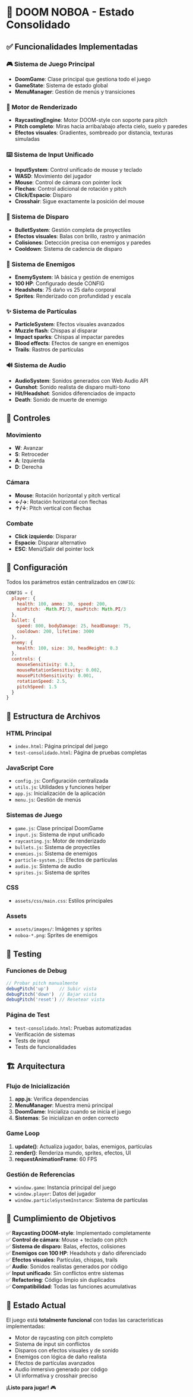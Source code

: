 # 🎯 DOOM NOBOA - Estado Consolidado

## ✅ Funcionalidades Implementadas

### 🎮 Sistema de Juego Principal
- **DoomGame**: Clase principal que gestiona todo el juego
- **GameState**: Sistema de estado global
- **MenuManager**: Gestión de menús y transiciones

### 🎯 Motor de Renderizado
- **RaycastingEngine**: Motor DOOM-style con soporte para pitch
- **Pitch completo**: Miras hacia arriba/abajo afecta cielo, suelo y paredes
- **Efectos visuales**: Gradientes, sombreado por distancia, texturas simuladas

### ⌨️ Sistema de Input Unificado
- **InputSystem**: Control unificado de mouse y teclado
- **WASD**: Movimiento del jugador
- **Mouse**: Control de cámara con pointer lock
- **Flechas**: Control adicional de rotación y pitch
- **Click/Espacio**: Disparo
- **Crosshair**: Sigue exactamente la posición del mouse

### 🔫 Sistema de Disparo
- **BulletSystem**: Gestión completa de proyectiles
- **Efectos visuales**: Balas con brillo, rastro y animación
- **Colisiones**: Detección precisa con enemigos y paredes
- **Cooldown**: Sistema de cadencia de disparo

### 👤 Sistema de Enemigos
- **EnemySystem**: IA básica y gestión de enemigos
- **100 HP**: Configurado desde CONFIG
- **Headshots**: 75 daño vs 25 daño corporal
- **Sprites**: Renderizado con profundidad y escala

### ✨ Sistema de Partículas
- **ParticleSystem**: Efectos visuales avanzados
- **Muzzle flash**: Chispas al disparar
- **Impact sparks**: Chispas al impactar paredes
- **Blood effects**: Efectos de sangre en enemigos
- **Trails**: Rastros de partículas

### 🔊 Sistema de Audio
- **AudioSystem**: Sonidos generados con Web Audio API
- **Gunshot**: Sonido realista de disparo multi-tono
- **Hit/Headshot**: Sonidos diferenciados de impacto
- **Death**: Sonido de muerte de enemigo

## 🎯 Controles

### Movimiento
- **W**: Avanzar
- **S**: Retroceder  
- **A**: Izquierda
- **D**: Derecha

### Cámara
- **Mouse**: Rotación horizontal y pitch vertical
- **←/→**: Rotación horizontal con flechas
- **↑/↓**: Pitch vertical con flechas

### Combate
- **Click izquierdo**: Disparar
- **Espacio**: Disparar alternativo
- **ESC**: Menú/Salir del pointer lock

## 🔧 Configuración

Todos los parámetros están centralizados en `CONFIG`:

```javascript
CONFIG = {
  player: {
    health: 100, ammo: 30, speed: 200,
    minPitch: -Math.PI/3, maxPitch: Math.PI/3
  },
  bullet: {
    speed: 800, bodyDamage: 25, headDamage: 75,
    cooldown: 200, lifetime: 3000
  },
  enemy: {
    health: 100, size: 30, headHeight: 0.3
  },
  controls: {
    mouseSensitivity: 0.3,
    mouseRotationSensitivity: 0.002,
    mousePitchSensitivity: 0.001,
    rotationSpeed: 2.5,
    pitchSpeed: 1.5
  }
}
```

## 📁 Estructura de Archivos

### HTML Principal
- `index.html`: Página principal del juego
- `test-consolidado.html`: Página de pruebas completas

### JavaScript Core
- `config.js`: Configuración centralizada
- `utils.js`: Utilidades y funciones helper
- `app.js`: Inicialización de la aplicación
- `menu.js`: Gestión de menús

### Sistemas de Juego
- `game.js`: Clase principal DoomGame
- `input.js`: Sistema de input unificado
- `raycasting.js`: Motor de renderizado
- `bullets.js`: Sistema de proyectiles
- `enemies.js`: Sistema de enemigos
- `particle-system.js`: Efectos de partículas
- `audio.js`: Sistema de audio
- `sprites.js`: Sistema de sprites

### CSS
- `assets/css/main.css`: Estilos principales

### Assets
- `assets/images/`: Imágenes y sprites
- `noboa-*.png`: Sprites de enemigos

## 🧪 Testing

### Funciones de Debug
```javascript
// Probar pitch manualmente
debugPitch('up')    // Subir vista
debugPitch('down')  // Bajar vista  
debugPitch('reset') // Resetear vista
```

### Página de Test
- `test-consolidado.html`: Pruebas automatizadas
- Verificación de sistemas
- Tests de input
- Tests de funcionalidades

## 🏗️ Arquitectura

### Flujo de Inicialización
1. **app.js**: Verifica dependencias
2. **MenuManager**: Muestra menú principal
3. **DoomGame**: Inicializa cuando se inicia el juego
4. **Sistemas**: Se inicializan en orden correcto

### Game Loop
1. **update()**: Actualiza jugador, balas, enemigos, partículas
2. **render()**: Renderiza mundo, sprites, efectos, UI
3. **requestAnimationFrame**: 60 FPS

### Gestión de Referencias
- `window.game`: Instancia principal del juego
- `window.player`: Datos del jugador
- `window.particleSystemInstance`: Sistema de partículas

## 🎯 Cumplimiento de Objetivos

✅ **Raycasting DOOM-style**: Implementado completamente  
✅ **Control de cámara**: Mouse + teclado con pitch  
✅ **Sistema de disparo**: Balas, efectos, colisiones  
✅ **Enemigos con 100 HP**: Headshots y daño diferenciado  
✅ **Efectos visuales**: Partículas, chispas, trails  
✅ **Audio**: Sonidos realistas generados por código  
✅ **Input unificado**: Sin conflictos entre sistemas  
✅ **Refactoring**: Código limpio sin duplicados  
✅ **Compatibilidad**: Todas las funciones acumulativas  

## 🚀 Estado Actual

El juego está **totalmente funcional** con todas las características implementadas:

- Motor de raycasting con pitch completo
- Sistema de input sin conflictos
- Disparos con efectos visuales y de sonido
- Enemigos con lógica de daño realista
- Efectos de partículas avanzados
- Audio inmersivo generado por código
- UI informativa y crosshair preciso

**¡Listo para jugar!** 🎮
